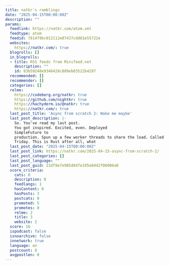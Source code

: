 ```yaml
---
title: natkr's ramblings
date: "2025-04-15T00:00:00Z"
description: ""
params:
  feedlink: https://natkr.com/atom.xml
  feedtype: atom
  feedid: 7814f9bc012112e07437cdd81e55722e
  websites:
    https://natkr.com/: true
  blogrolls: []
  in_blogrolls:
  - title: RSS feeds from Minifeed.net
    description: ""
    id: 83b59248e9346428c889eb03522b4297
  recommended: []
  recommender: []
  categories: []
  relme:
    https://codeberg.org/natkr: true
    https://github.com/nightkr: true
    https://hachyderm.io/@natkr: true
    https://natkr.com/: true
  last_post_title: 'Async from scratch 2: Wake me maybe'
  last_post_description: |-
    So. You've read my last post.
    You got inspired. Excited, even. Deployed
    SimpleFuture to
    production. Spun up a few worker threads to share the load. Called it a
    friday. This is Rust after all, what
  last_post_date: "2025-04-15T00:00:00Z"
  last_post_link: https://natkr.com/2025-04-15-async-from-scratch-2/
  last_post_categories: []
  last_post_language: ""
  last_post_guid: 21df9e7e985d847e195e8442f06006a0
  score_criteria:
    cats: 0
    description: 0
    feedlangs: 1
    hasContent: 0
    hasPosts: 3
    postcats: 0
    promoted: 5
    promotes: 0
    relme: 2
    title: 3
    website: 2
  score: 16
  ispodcast: false
  isnoarchive: false
  innetwork: true
  language: en
  postcount: 8
  avgpostlen: 0
---
```

